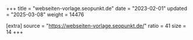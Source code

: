 +++
title = "webseiten-vorlage.seopunkt.de"
date = "2023-02-01"
updated = "2025-03-08"
weight = 14476

[extra]
source = "https://webseiten-vorlage.seopunkt.de/"
ratio = 41
size = 14
+++
